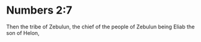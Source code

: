 # Numbers 2:7

Then the tribe of Zebulun, the chief of the people of Zebulun being Eliab the son of Helon,
